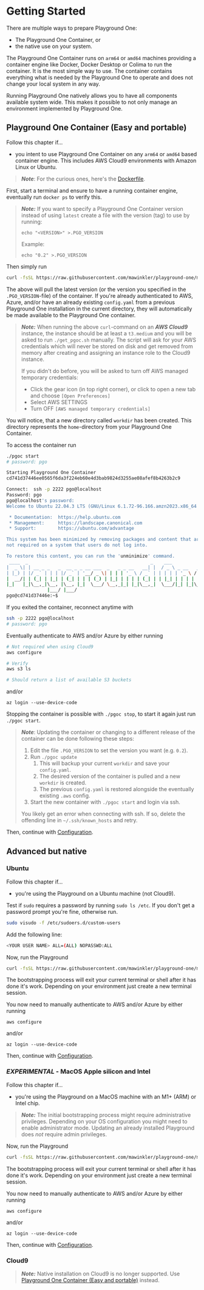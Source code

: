 # Getting Started

There are multiple ways to prepare Playground One:

- The Playground One Container, or
- the native use on your system.

The Playground One Container runs on `arm64`  or `amd64` machines providing a container engine like Docker, Docker Desktop or Colima to run the container. It is the most simple way to use. The container contains everything what is needed by the Playground One to operate and does not change your local system in any way.

Running Playground One natively allows you to have all components available system wide. This makes it possible to not only manage an environment implemented by Playground One.

## Playground One Container (Easy and portable)

Follow this chapter if...

- you intent to use Playground One Container on any `arm64`  or `amd64` based container engine. This includes AWS Cloud9 environments with Amazon Linux or Ubuntu.

> ***Note***: For the curious ones, here's the [Dockerfile](https://github.com/mawinkler/playground-one/blob/main/container/Dockerfile).

First, start a terminal and ensure to have a running container engine, eventually run `docker ps` to verify this.

> ***Note:*** If you want to specify a Playground One Container version instead of using `latest` create a file with the version (tag) to use by running:
>
> `echo "<VERSION>" >.PGO_VERSION`
> 
> Example:
>
> `echo "0.2" >.PGO_VERSION`

Then simply run

```sh
curl -fsSL https://raw.githubusercontent.com/mawinkler/playground-one/main/bin/get_pgoc.sh | bash
```

The above will pull the latest version (or the version you specified in the `.PGO_VERSION`-file) of the container. If you're already authenticated to AWS, Azure, and/or have an already existing `config.yaml` from a previous Playground One installation in the current directory, they will automatically be made available to the Playground One container.

> ***Note:*** When running the above `curl`-command on an ***AWS Cloud9*** instance, the instance should be at least a `t3.medium` and you will be asked to run `./get_pgoc.sh` manually. The script will ask for your AWS credentials which will never be stored on disk and get removed from memory after creating and assigning an instance role to the Cloud9 instance.
> 
> If you didn't do before, you will be asked to turn off AWS managed temporary credentials:<br> 
> 
> - Click the gear icon (in top right corner), or click to open a new tab and choose `[Open Preferences]`<br>
> - Select AWS SETTINGS<br>
> - Turn OFF `[AWS managed temporary credentials]`

You will notice, that a new directory called `workdir` has been created. This directory represents the `home`-directory from your Playground One Container.

To access the container run

```sh
./pgoc start
# password: pgo
```

```sh
Starting Playground One Container
cd741d37446ee0565f6da3f224eb60e4d3bab9824d3255ae08afef8b4263b2c9

Connect:  ssh -p 2222 pgo@localhost
Password: pgo
pgo@localhost's password: 
Welcome to Ubuntu 22.04.3 LTS (GNU/Linux 6.1.72-96.166.amzn2023.x86_64 x86_64)

 * Documentation:  https://help.ubuntu.com
 * Management:     https://landscape.canonical.com
 * Support:        https://ubuntu.com/advantage

This system has been minimized by removing packages and content that are
not required on a system that users do not log into.

To restore this content, you can run the 'unminimize' command.
 ____  _                                             _    ___             
|  _ \| | __ _ _   _  __ _ _ __ ___  _   _ _ __   __| |  / _ \ _ __   ___ 
| |_) | |/ _` | | | |/ _` | '__/ _ \| | | | '_ \ / _` | | | | | '_ \ / _ \
|  __/| | (_| | |_| | (_| | | | (_) | |_| | | | | (_| | | |_| | | | |  __/
|_|   |_|\__,_|\__, |\__, |_|  \___/ \__,_|_| |_|\__,_|  \___/|_| |_|\___|
               |___/ |___/                                                
pgo@cd741d37446e:~$ 
```

If you exited the container, reconnect anytime with

```sh
ssh -p 2222 pgo@localhost
# password: pgo
```

Eventually authenticate to AWS and/or Azure by either running

```sh
# Not required when using Cloud9
aws configure

# Verify
aws s3 ls

# Should return a list of available S3 buckets
```

and/or

```ssh
az login --use-device-code
```

Stopping the container is possible with `./pgoc stop`, to start it again just run `./pgoc start`.

> ***Note***: Updating the container or changing to a different release of the container can be done following these steps:
>
> 1. Edit the file `.PGO_VERSION` to set the version you want (e.g. `0.2`).
> 2. Run `./pgoc update`
>    1. This will backup your current `workdir` and save your `config.yaml`.
>    2. The desired version of the container is pulled and a new `workdir` is created.
>    3. The previous `config.yaml` is restored alongside the eventually existing `.aws` config.
> 3. Start the new container with `./pgoc start` and login via ssh.
> 
> You likely get an error when connecting with ssh. If so, delete the offending line in `~/.ssh/known_hosts` and retry.

Then, continue with [Configuration](configuration.md).

## Advanced but native

### Ubuntu

Follow this chapter if...

- you're using the Playground on a Ubuntu machine (not Cloud9).

Test if `sudo` requires a password by running `sudo ls /etc`. If you don't get a password prompt you're fine, otherwise run.

```sh
sudo visudo -f /etc/sudoers.d/custom-users
```

Add the following line:

```sh
<YOUR USER NAME> ALL=(ALL) NOPASSWD:ALL 
```

Now, run the Playground

```sh
curl -fsSL https://raw.githubusercontent.com/mawinkler/playground-one/main/bin/pgo | bash && exit
```

The bootstrapping process will exit your current terminal or shell after it has done it's work. Depending on your environment just create a new terminal session.

You now need to manually authenticate to AWS and/or Azure by either running

```ssh
aws configure
```

and/or

```ssh
az login --use-device-code
```

Then, continue with [Configuration](configuration.md).

### ***EXPERIMENTAL*** - MacOS Apple silicon and Intel

Follow this chapter if...

- you're using the Playground on a MacOS machine with an M1+ (ARM) or Intel chip.

> ***Note:*** The initial bootstrapping process might require administrative privileges. Depending on your OS configuration you might need to enable administrator mode. Updating an already installed Playground does *not* require admin privileges.

Now, run the Playground

```sh
curl -fsSL https://raw.githubusercontent.com/mawinkler/playground-one/main/bin/pgo | bash && exit
```

The bootstrapping process will exit your current terminal or shell after it has done it's work. Depending on your environment just create a new terminal session.

You now need to manually authenticate to AWS and/or Azure by either running

```ssh
aws configure
```

and/or

```ssh
az login --use-device-code
```

Then, continue with [Configuration](configuration.md).

### Cloud9

> ***Note:*** Native installation on Cloud9 is no longer supported. Use [Playground One Container (Easy and portable)](#playground-one-container-easy-and-portable) instead.
